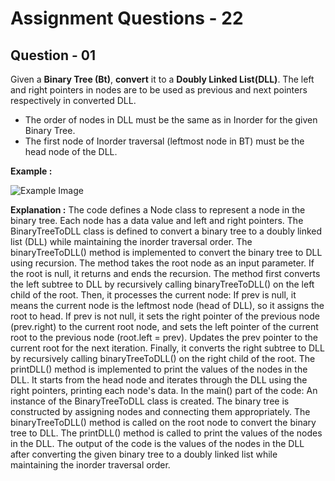 # **Assignment Questions - 22**
## **Question - 01**

Given a **Binary Tree (Bt)**, **convert** it to a **Doubly Linked List(DLL)**. The left and right pointers in nodes are to be used as previous and next pointers respectively in converted DLL. 
- The order of nodes in DLL must be the same as in Inorder for the given Binary Tree. 
- The first node of Inorder traversal (leftmost node in BT) must be the head node of the DLL.

**Example :**

![Example Image](https://file.notion.so/f/s/f9dda6ae-60b9-427b-990f-dc5b3117a5e3/Untitled.png?id=f5542efd-4d64-4904-9259-23aeb80f012b&table=block&spaceId=6fae2e0f-dedc-48e9-bc59-af2654c78209&expirationTimestamp=1688976000000&signature=L9Hg-9QYlu2KrKI37eg0i9x7y5m7PvD9VcCO53ARVAc&downloadName=Untitled.png)

**Explanation :**
The code defines a Node class to represent a node in the binary tree. Each node has a data value and left and right pointers.
The BinaryTreeToDLL class is defined to convert a binary tree to a doubly linked list (DLL) while maintaining the inorder traversal order.
The binaryTreeToDLL() method is implemented to convert the binary tree to DLL using recursion.
The method takes the root node as an input parameter.
If the root is null, it returns and ends the recursion.
The method first converts the left subtree to DLL by recursively calling binaryTreeToDLL() on the left child of the root.
Then, it processes the current node:
If prev is null, it means the current node is the leftmost node (head of DLL), so it assigns the root to head.
If prev is not null, it sets the right pointer of the previous node (prev.right) to the current root node, and sets the left pointer of the current root to the previous node (root.left = prev).
Updates the prev pointer to the current root for the next iteration.
Finally, it converts the right subtree to DLL by recursively calling binaryTreeToDLL() on the right child of the root.
The printDLL() method is implemented to print the values of the nodes in the DLL.
It starts from the head node and iterates through the DLL using the right pointers, printing each node's data.
In the main() part of the code:
An instance of the BinaryTreeToDLL class is created.
The binary tree is constructed by assigning nodes and connecting them appropriately.
The binaryTreeToDLL() method is called on the root node to convert the binary tree to DLL.
The printDLL() method is called to print the values of the nodes in the DLL.
The output of the code is the values of the nodes in the DLL after converting the given binary tree to a doubly linked list while maintaining the inorder traversal order.






